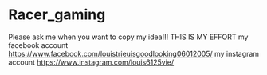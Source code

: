 # Racer_gaming
Please ask me when you want to copy my idea!!! THIS IS MY EFFORT
my facebook account
https://www.facebook.com/louistrieuisgoodlooking06012005/
my instagram account
https://www.instagram.com/louis6125vie/

